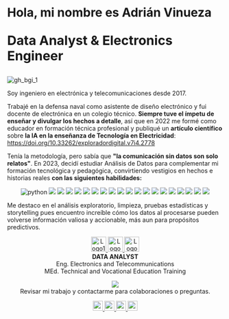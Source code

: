 <h1 align="left">Hola, mi nombre es Adrián Vinueza</h1>
<p align="left" style="font-size: 30px; font-weight: bold;">
    Data Analyst & Electronics Engineer
</p>

![gh_bgi_1](https://github.com/ScinDBad/ScinDBad/assets/153782475/0770a0f5-ea33-4bee-80b1-f960a8397067)


Soy ingeniero en electrónica y telecomunicaciones desde 2017.

Trabajé en la defensa naval como asistente de diseño electrónico y fui docente de electrónica en un colegio técnico. __Siempre tuve el ímpetu de enseñar y divulgar los hechos a detalle__, así que en 2022 me formé como educador en formación técnica profesional y publiqué un __artículo científico__ sobre __la IA en la enseñanza de Tecnología en Electricidad__: https://doi.org/10.33262/exploradordigital.v7i4.2778

Tenía la metodología, pero sabía que __"la comunicación sin datos son solo relatos"__. En 2023, decidí estudiar Análisis de Datos para complementar mi formación tecnológica y pedagógica, convirtiendo vestigios en hechos e historias reales __con las siguientes habilidades:__


<p align="center">
  <img src="https://img.shields.io/badge/python-yellow?style=flat-square&logo=python" alt="python" />
  <img src="https://img.shields.io/badge/-Tableau-E97627?style=flat-square&logo=Tableau&logoColor=white" />
  <img src="https://img.shields.io/badge/-MySQL-4479A1?style=flat-square&logo=MySQL&logoColor=white" />
  <img src="https://img.shields.io/badge/-Pandas-150458?style=flat-square&logo=pandas&logoColor=white" />
  <img src="https://img.shields.io/badge/-NumPy-4D77CF?style=flat-square&logo=NumPy&logoColor=white" /> 
  <img src="https://img.shields.io/badge/-SciPy-0748b0?style=flat-square&logo=SciPy&logoColor=white" />
  
  <img src="https://img.shields.io/badge/-Matplotlib-013243?style=flat-square&logo=Matplotlib&logoColor=white" /> 
  <img src="https://img.shields.io/badge/-Seaborn-5C7DA2?style=flat-square&logo=Seaborn&logoColor=white" /> 
  <img src="https://img.shields.io/badge/-Plotly-3F4F75?style=flat-square&logo=plotly&logoColor=white" />
  
  <img src="https://img.shields.io/badge/-Scikit%20Learn-F7931E?style=flat-square&logo=scikit-learn&logoColor=white" />
  <img src="https://img.shields.io/badge/-Microsoft%20Office-D83B01?style=flat-square&logo=Microsoft%20Office&logoColor=white" />
  
  <img src="https://img.shields.io/badge/-Anaconda-44A833?style=flat-square&logo=Anaconda&logoColor=white" />
  <img src="https://img.shields.io/badge/-Jupyter-F37626?style=flat-square&logo=Jupyter&logoColor=white" />
  <img src="https://img.shields.io/badge/-Google%20Colab-F9AB00?style=flat-square&logo=Google%20Colab&logoColor=white" />
  <img src="https://img.shields.io/badge/-VSCode-007ACC?style=flat-square&logo=Visual-Studio-Code&logoColor=white" />
  <img src="https://img.shields.io/badge/-Project%20IDX-8964E8?style=flat-square&logo=Google%20Cloud&logoColor=white" /> 

  <img src="https://img.shields.io/badge/-Arduino-00979D?style=flat-square&logo=Arduino&logoColor=white" />
  
  <img src="https://img.shields.io/badge/-SciSpace-FFFFFF?style=flat-square&logoColor=black&labelColor=FF4500" /> 
  <img src="https://img.shields.io/badge/-Blackbox-000000?style=flat-square&logo=Google&logoColor=white" />
  <img src="https://img.shields.io/badge/-Bing%20Copilot-075DD1?style=flat-square&logo=Bing&logoColor=white" />
</p>

Me destaco en el análisis exploratorio, limpieza, pruebas estadísticas y storytelling pues encuentro increíble cómo los datos al procesarse pueden volverse información valiosa y accionable, más aun para propósitos predictivos.



<p align="center">
  <a href="https://tripleten.com/es-ecu/?from=us" target="_blank">
    <img src="https://encrypted-tbn0.gstatic.com/images?q=tbn:ANd9GcTtQhOxCbDgjJ74d_KCtNBNcje0EluubZntQQ&s" width="35" alt="Logo1" />
  </a>
  <a href="https://www.espol.edu.ec/es" target="_blank">
    <img src="https://media.licdn.com/dms/image/D4E0BAQFyHvObWMpxmQ/company-logo_200_200/0/1701282557609/espol_logo?e=2147483647&v=beta&t=DsZ6CNNa8a01dHMniRkWqnfzX3-3lpfn4YyUAjprwJs" width="35" alt="Logo2" />
  </a>
  <a href="https://ube.edu.ec/" target="_blank">
    <img src="https://encrypted-tbn0.gstatic.com/images?q=tbn:ANd9GcTbIcRLAUc1AEd0t5yzZYBkv9umyKDad8EHeg&s" width="35" alt="Logo3" />
  </a>
  <br>
  <strong>DATA ANALYST</strong><br>
  Eng. Electronics and Telecommunications<br>
  MEd. Technical and Vocational Education Training<br>
</p>



<div align="center">
  <img src="https://github-readme-stats.vercel.app/api?username=ScinDBad&show_icons=true&theme=dracula&hide_title=true&hide_border=true&bg_color=0D1116&icon_color=CCCCCC" /><br>
  Revisar mi trabajo y contactarme para colaboraciones o preguntas.
    
</div>


<p align="center">

  <a href="https://github.com/ScinDBad?tab=repositories">
    <img src="https://img.shields.io/badge/-REPOS-black?style=for-the-badge&logo=GitHub&logoColor=white&link=https://github.com/ScinDBad?tab=repositories" style="height: 23px;" />
  </a>
  
  <a href="https://www.linkedin.com/in/ajvinuez/">
    <img src="https://img.shields.io/badge/-LinkedIn-blue?style=for-the-badge&logo=LinkedIn&logoColor=white&link=https://www.linkedin.com/in/ajvinuez/" style="height: 23px;" />
  </a>
  
  <a href="mailto:ajvinuez@outlook.com">
    <img src="https://img.shields.io/badge/-Outlook-FFFFFF?style=for-the-badge&logo=Microsoft-Outlook&logoColor=0078D4&link=mailto:ajvinuez@outlook.com" style="height: 23px;" />
  </a>

  <a href="https://www.kaggle.com/adrianvinueza">
    <img src="https://img.shields.io/badge/-Kaggle-20BEFF?style=for-the-badge&logo=Kaggle&logoColor=white&link=https://www.kaggle.com/adrianvinueza" style="height: 23px;" />
  </a>
  
</p>


